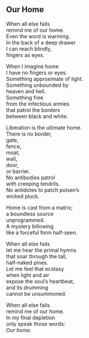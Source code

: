 Our Home  
--------  

When all else fails  
remind me of our home.  
Even the word is warming.  
In the back of a deep drawer  
I can reach blindly,  
fingers as eyes.  

When I imagine home  
I have no fingers or eyes.  
Something approximate of light.  
Something unbounded by  
heaven and hell.  
Something free  
from the infectious armies  
that patrol the borders  
between black and white.  

Liberation is the ultimate home.  
There is no border,  
gate,  
fence,  
moat,  
wall,  
door,  
or barrier.  
No antibodies patrol  
with creeping tendrils.  
No antidotes to patch poisen’s  
wicked pluck.  

Home is cast from a matrix;  
a boundless source  
unprogrammed.  
A mystery billowing  
like a forceful form half-seen.  

When all else fails  
let me hear the primal hymns  
that soar through the tall,  
half-naked pines.  
Let me feel that ecstasy  
when light and air  
expose the soul’s heartbeat,  
and its drumming  
cannot be unsummoned.  

When all else fails  
remind me of our home.  
In my final depletion  
only speak those words:  
Our *home*.  